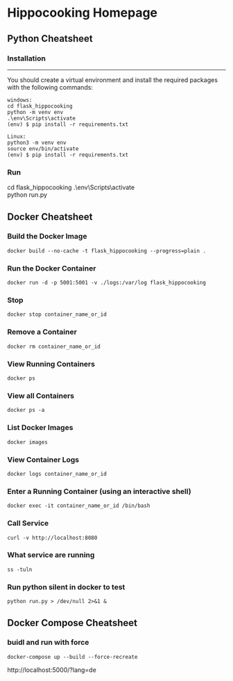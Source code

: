 # Hippocooking Homepage

## Python Cheatsheet

### Installation
------------

You should create a virtual environment and install the required packages with the following commands:

    windows:
    cd flask_hippocooking
    python -m venv env
    .\env\Scripts\activate    
    (env) $ pip install -r requirements.txt

    Linux:
    python3 -m venv env
    source env/bin/activate
    (env) $ pip install -r requirements.txt

### Run
cd flask_hippocooking
.\env\Scripts\activate   
python run.py


## Docker Cheatsheet

### Build the Docker Image
`docker build --no-cache -t flask_hippocooking --progress=plain . `

### Run the Docker Container
`docker run -d -p 5001:5001 -v ./logs:/var/log flask_hippocooking`  

### Stop
`docker stop container_name_or_id`

### Remove a Container
`docker rm container_name_or_id`

### View Running Containers
`docker ps`

### View all Containers
`docker ps -a`

### List Docker Images
`docker images`

### View Container Logs
`docker logs container_name_or_id`

### Enter a Running Container (using an interactive shell)
`docker exec -it container_name_or_id /bin/bash`

### Call Service
`curl -v http://localhost:8080`

### What service are running
`ss -tuln`

### Run python silent in docker to test
`python run.py > /dev/null 2>&1 &`

## Docker Compose Cheatsheet

### buidl and run with force

`docker-compose up --build --force-recreate`


http://localhost:5000/?lang=de